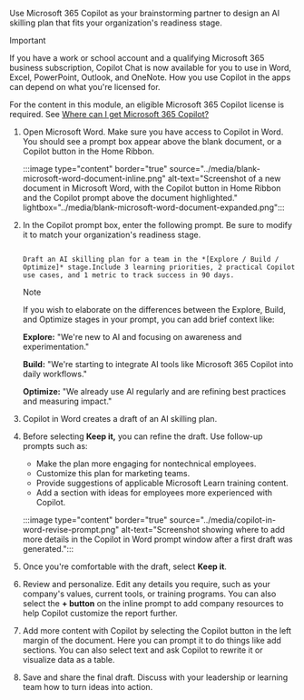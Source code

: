 Use Microsoft 365 Copilot as your brainstorming partner to design an AI skilling plan that fits your organization's readiness stage.

>[!IMPORTANT]
> ​​​​​​​If you have a work or school account and a qualifying Microsoft 365 business subscription, Copilot Chat is now available for you to use in Word, Excel, PowerPoint, Outlook, and OneNote. How you use Copilot in the apps can depend on what you're licensed for.
>
> For the content in this module, an eligible Microsoft 365 Copilot license is required. See [Where can I get Microsoft 365 Copilot?](https://support.microsoft.com/en-us/topic/where-can-i-get-microsoft-copilot-40a622db-6d25-4266-b008-4bbcb55cf52f)

1. Open Microsoft Word. Make sure you have access to Copilot in Word. You should see a prompt box appear above the blank document, or a Copilot button in the Home Ribbon.

   :::image type="content" border="true" source="../media/blank-microsoft-word-document-inline.png" alt-text="Screenshot of a new document in Microsoft Word, with the Copilot button in Home Ribbon and the Copilot prompt above the document highlighted." lightbox="../media/blank-microsoft-word-document-expanded.png":::

1. In the Copilot prompt box, enter the following prompt. Be sure to modify it to match your organization's readiness stage.

   ```copilot-prompt

   Draft an AI skilling plan for a team in the *[Explore / Build / Optimize]* stage.Include 3 learning priorities, 2 practical Copilot use cases, and 1 metric to track success in 90 days.

   ```

   >[!NOTE]
   > If you wish to elaborate on the differences between the Explore, Build, and Optimize stages in your prompt, you can add brief context like:
   >
   > **Explore:** "We're new to AI and focusing on awareness and experimentation."
   >
   > **Build:** "We're starting to integrate AI tools like Microsoft 365 Copilot into daily workflows."
   >
   > **Optimize:** "We already use AI regularly and are refining best practices and measuring impact."

1. Copilot in Word creates a draft of an AI skilling plan.
1. Before selecting **Keep it,** you can refine the draft. Use follow-up prompts such as:

   - Make the plan more engaging for nontechnical employees.
   - Customize this plan for marketing teams.
   - Provide suggestions of applicable Microsoft Learn training content.
   - Add a section with ideas for employees more experienced with Copilot.

   :::image type="content" border="true" source="../media/copilot-in-word-revise-prompt.png" alt-text="Screenshot showing where to add more details in the Copilot in Word prompt window after a first draft was generated.":::

1. Once you're comfortable with the draft, select **Keep it**.
1. Review and personalize. Edit any details you require, such as your company's values, current tools, or training programs. You can also select the **+ button** on the inline prompt to add company resources to help Copilot customize the report further.
1. Add more content with Copilot by selecting the Copilot button in the left margin of the document. Here you can prompt it to do things like add sections. You can also select text and ask Copilot to rewrite it or visualize data as a table.
1. Save and share the final draft. Discuss with your leadership or learning team how to turn ideas into action.
